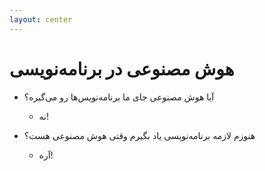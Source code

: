 ```yaml
---
layout: center
---
```


# هوش مصنوعی در برنامه‌نویسی

<v-clicks depth="3">

- آیا هوش مصنوعی جای ما برنامه‌نویس‌ها رو می‌گیره؟
  - نه!

- هنوزم لازمه برنامه‌نویسی یاد بگیرم وقتی هوش مصنوعی هست؟
  - آره!

</v-clicks>
